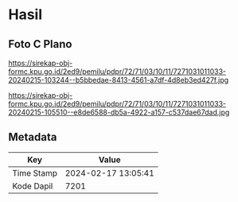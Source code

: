 # Hasil

## Foto C Plano

https://sirekap-obj-formc.kpu.go.id/2ed9/pemilu/pdpr/72/71/03/10/11/7271031011033-20240215-103244--b5bbedae-8413-4561-a7df-4d8eb3ed427f.jpg

https://sirekap-obj-formc.kpu.go.id/2ed9/pemilu/pdpr/72/71/03/10/11/7271031011033-20240215-105510--e8de6588-db5a-4922-a157-c537dae67dad.jpg


## Metadata

| Key        | Value               |
| ---------- | ------------------- |
| Time Stamp | 2024-02-17 13:05:41 |
| Kode Dapil | 7201                |



